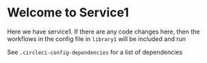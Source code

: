 # Welcome to Service1

Here we have service1. If there are any code changes here, then the workflows in the config file in `library1` will be included and run

See `.circleci-config-dependencies` for a list of dependencies
